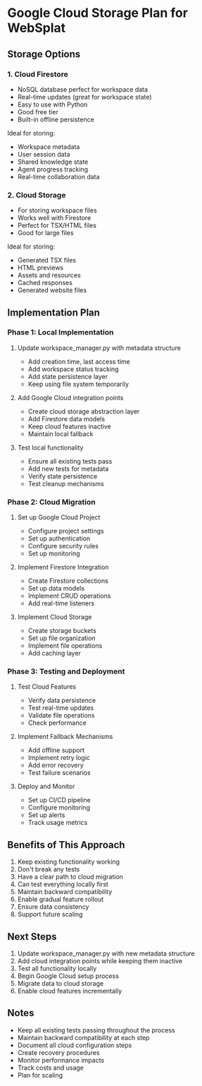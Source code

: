 # Google Cloud Storage Plan for WebSplat

## Storage Options

### 1. Cloud Firestore
- NoSQL database perfect for workspace data
- Real-time updates (great for workspace state)
- Easy to use with Python
- Good free tier
- Built-in offline persistence

Ideal for storing:
- Workspace metadata
- User session data
- Shared knowledge state
- Agent progress tracking
- Real-time collaboration data

### 2. Cloud Storage
- For storing workspace files
- Works well with Firestore
- Perfect for TSX/HTML files
- Good for large files

Ideal for storing:
- Generated TSX files
- HTML previews
- Assets and resources
- Cached responses
- Generated website files

## Implementation Plan

### Phase 1: Local Implementation
1. Update workspace_manager.py with metadata structure
   - Add creation time, last access time
   - Add workspace status tracking
   - Add state persistence layer
   - Keep using file system temporarily

2. Add Google Cloud integration points
   - Create cloud storage abstraction layer
   - Add Firestore data models
   - Keep cloud features inactive
   - Maintain local fallback

3. Test local functionality
   - Ensure all existing tests pass
   - Add new tests for metadata
   - Verify state persistence
   - Test cleanup mechanisms

### Phase 2: Cloud Migration
1. Set up Google Cloud Project
   - Configure project settings
   - Set up authentication
   - Configure security rules
   - Set up monitoring

2. Implement Firestore Integration
   - Create Firestore collections
   - Set up data models
   - Implement CRUD operations
   - Add real-time listeners

3. Implement Cloud Storage
   - Create storage buckets
   - Set up file organization
   - Implement file operations
   - Add caching layer

### Phase 3: Testing and Deployment
1. Test Cloud Features
   - Verify data persistence
   - Test real-time updates
   - Validate file operations
   - Check performance

2. Implement Fallback Mechanisms
   - Add offline support
   - Implement retry logic
   - Add error recovery
   - Test failure scenarios

3. Deploy and Monitor
   - Set up CI/CD pipeline
   - Configure monitoring
   - Set up alerts
   - Track usage metrics

## Benefits of This Approach
1. Keep existing functionality working
2. Don't break any tests
3. Have a clear path to cloud migration
4. Can test everything locally first
5. Maintain backward compatibility
6. Enable gradual feature rollout
7. Ensure data consistency
8. Support future scaling

## Next Steps
1. Update workspace_manager.py with new metadata structure
2. Add cloud integration points while keeping them inactive
3. Test all functionality locally
4. Begin Google Cloud setup process
5. Migrate data to cloud storage
6. Enable cloud features incrementally

## Notes
- Keep all existing tests passing throughout the process
- Maintain backward compatibility at each step
- Document all cloud configuration steps
- Create recovery procedures
- Monitor performance impacts
- Track costs and usage
- Plan for scaling
